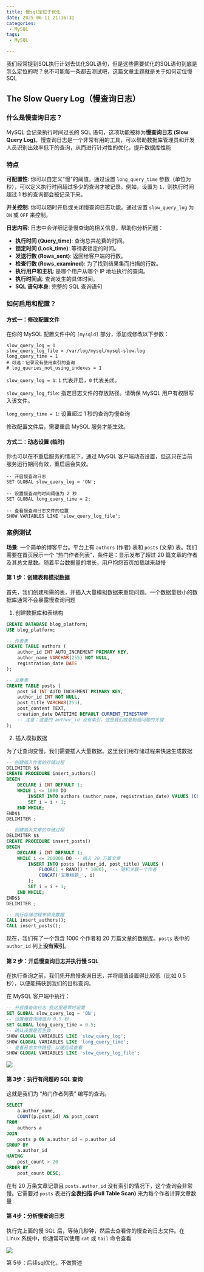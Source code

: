 ```yaml
---
title: 慢sql定位于优化
date: 2025-06-11 21:16:31
categories:
 - MySQL
tags: 
 - MySQL

---
```


我们经常提到SQL执行计划去优化SQL语句，但是这些需要优化的SQL语句到底是怎么定位的呢？总不可能每一条都去测试吧，这篇文章主题就是关于如何定位慢SQL

## The Slow Query Log（慢查询日志）

### 什么是慢查询日志？

MySQL 会记录执行时间过长的 SQL 语句，这项功能被称为**慢查询日志 (Slow Query Log)**。慢查询日志是一个非常有用的工具，可以帮助数据库管理员和开发人员识别出效率低下的查询，从而进行针对性的优化，提升数据库性能

### 特点

**可配置性**: 你可以自定义"慢"的阈值。通过设置 `long_query_time` 参数（单位为秒），可以定义执行时间超过多少的查询才被记录。例如，设置为 `1`，则执行时间超过 1 秒的查询都会被记录下来。

**开关控制**: 你可以随时开启或关闭慢查询日志功能。通过设置 `slow_query_log` 为 `ON` 或 `OFF` 来控制。

**日志内容**: 日志中会详细记录慢查询的相关信息，帮助你分析问题：

- **执行时间 (Query_time)**: 查询总共花费的时间。
- **锁定时间 (Lock_time)**: 等待表锁定的时间。
- **发送行数 (Rows_sent)**: 返回给客户端的行数。
- **检查行数 (Rows_examined)**: 为了找到结果集而扫描的行数。
- **执行用户和主机**: 是哪个用户从哪个 IP 地址执行的查询。
- **执行时间点**: 查询发生的具体时间。
- **SQL 语句本身**: 完整的 SQL 查询语句

### 如何启用和配置？

#### 方式一：修改配置文件

在你的 MySQL 配置文件中的 `[mysqld]` 部分，添加或修改以下参数：

```
slow_query_log = 1
slow_query_log_file = /var/log/mysql/mysql-slow.log
long_query_time = 1
# 可选：记录没有使用索引的查询
# log_queries_not_using_indexes = 1
```

`slow_query_log = 1`: `1` 代表开启，`0` 代表关闭。

`slow_query_log_file`: 指定日志文件的存放路径。请确保 MySQL 用户有权限写入该文件。

`long_query_time = 1`: 设置超过 1 秒的查询为慢查询

修改配置文件后，需要重启 MySQL 服务才能生效。

#### 方式二：动态设置 (临时)

你也可以在不重启服务的情况下，通过 MySQL 客户端动态设置，但这只在当前服务运行期间有效，重启后会失效。

```
-- 开启慢查询日志
SET GLOBAL slow_query_log = 'ON';

-- 设置慢查询的时间阈值为 2 秒
SET GLOBAL long_query_time = 2;

-- 查看慢查询日志文件的位置
SHOW VARIABLES LIKE 'slow_query_log_file';
```

### 案例测试

**场景**: 一个简单的博客平台。平台上有 `authors` (作者) 表和 `posts` (文章) 表。我们需要在首页展示一个 “热门作者列表”，条件是：显示发布了超过 20 篇文章的作者及其总文章数。随着平台数据量的增长，用户抱怨首页加载越来越慢

#### 第 1 步：创建表和模拟数据

首先，我们创建所需的表，并插入大量模拟数据来重现问题。一个数据量很小的数据库通常不会暴露慢查询问题

1. 创建数据库和表结构

```sql
CREATE DATABASE blog_platform;
USE blog_platform;

-- 作者表
CREATE TABLE authors (
    author_id INT AUTO_INCREMENT PRIMARY KEY,
    author_name VARCHAR(255) NOT NULL,
    registration_date DATE
);

-- 文章表
CREATE TABLE posts (
    post_id INT AUTO_INCREMENT PRIMARY KEY,
    author_id INT NOT NULL,
    post_title VARCHAR(255),
    post_content TEXT,
    creation_date DATETIME DEFAULT CURRENT_TIMESTAMP
    -- 注意：这里的 author_id 没有索引，这是我们故意制造问题的关键
);
```

2. 插入模拟数据

为了让查询变慢，我们需要插入大量数据。这里我们用存储过程来快速生成数据

```sql
-- 创建插入作者的存储过程
DELIMITER $$
CREATE PROCEDURE insert_authors()
BEGIN
    DECLARE i INT DEFAULT 1;
    WHILE i <= 1000 DO
        INSERT INTO authors (author_name, registration_date) VALUES (CONCAT('作者_', i), CURDATE() - INTERVAL i DAY);
        SET i = i + 1;
    END WHILE;
END$$
DELIMITER ;

-- 创建插入文章的存储过程
DELIMITER $$
CREATE PROCEDURE insert_posts()
BEGIN
    DECLARE i INT DEFAULT 1;
    WHILE i <= 200000 DO -- 插入 20 万篇文章
        INSERT INTO posts (author_id, post_title) VALUES (
            FLOOR(1 + RAND() * 1000),  -- 随机关联一个作者
            CONCAT('文章标题_', i)
        );
        SET i = i + 1;
    END WHILE;
END$$
DELIMITER ;

-- 执行存储过程来填充数据
CALL insert_authors();
CALL insert_posts();
```

现在，我们有了一个包含 1000 个作者和 20 万篇文章的数据库。`posts` 表中的 `author_id` 列上**没有索引**。

#### 第 2 步：开启慢查询日志并执行慢 SQL

在执行查询之前，我们先开启慢查询日志，并将阈值设置得比较低（比如 0.5 秒），以便能捕获到我们的目标查询。

在 MySQL 客户端中执行：

```sql
-- 开启慢查询日志 我这里是零时设置
SET GLOBAL slow_query_log = 'ON';
-- 设置慢查询阈值为 0.5 秒
SET GLOBAL long_query_time = 0.5;
-- 确认设置是否生效
SHOW GLOBAL VARIABLES LIKE 'slow_query_log';
SHOW GLOBAL VARIABLES LIKE 'long_query_time';
-- 查看日志文件路径，以便后续查看
SHOW GLOBAL VARIABLES LIKE 'slow_query_log_file';
```

![](../images/log.png)

#### 第 3步：执行有问题的 SQL 查询

这就是我们为 “热门作者列表” 编写的查询。

```sql
SELECT
    a.author_name,
    COUNT(p.post_id) AS post_count
FROM
    authors a
JOIN
    posts p ON a.author_id = p.author_id
GROUP BY
    a.author_id
HAVING
    post_count > 20
ORDER BY
    post_count DESC;
```

在有 20 万条文章记录且 `posts.author_id` 没有索引的情况下，这个查询会非常慢。它需要对 `posts` 表进行**全表扫描 (Full Table Scan)** 来为每个作者计算文章数量

#### 第 4步：分析慢查询日志

执行完上面的慢 SQL 后，等待几秒钟，然后去查看你的慢查询日志文件。在 Linux 系统中，你通常可以使用 `cat` 或 `tail` 命令查看

![](../images/log1.png)

第 5步：后续sql优化，不做赘述
